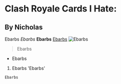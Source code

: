 # Clash Royale Cards I Hate:
## By Nicholas
Ebarbs
*Ebarbs*
**Ebarbs**
[Ebarbs](https://www.google.com/url?sa=t&rct=j&q=&esrc=s&source=web&cd=&cad=rja&uact=8&ved=2ahUKEwj734WwwK31AhUWk2oFHU68BBYQFnoECA8QAQ&url=https%3A%2F%2Fclashroyale.fandom.com%2Fwiki%2FDeck%3AEBarb_Cycle&usg=AOvVaw1V2p8xKpxoIiFUaCDwl50A)
![Ebarbs](https://static.wikia.nocookie.net/clashroyale/images/e/e8/EliteBarbariansCard.png/revision/latest/top-crop/width/360/height/450?cb=20171212204714)
> Ebarbs
* Ebarbs
1. Ebarbs
'Ebarbs'
```
Ebarbs
```
